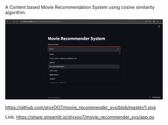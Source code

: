 A Content based Movie Recommendation System using cosine similarity algorithm.

![Screenshot](https://github.com/styxOO7/movie_recommender_sys/blob/master/2.png)

https://github.com/styxOO7/movie_recommender_sys/blob/master/1.png

Link: https://share.streamlit.io/styxoo7/movie_recommender_sys/app.py
